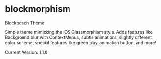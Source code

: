 # blockmorphism
Blockbench Theme

Simple theme mimicking the iOS Glassmorphism style. Adds features like Background blur with ContextMenus, subtle animations, slightly different color scheme, special features like green play-animation button, and more!

Current Version: 1.1.0

